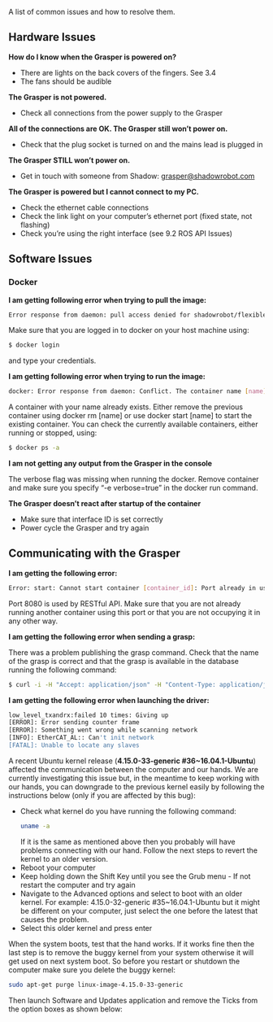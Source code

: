 A list of common issues and how to resolve them.

## Hardware Issues

**How do I know when the Grasper is powered on?**

* There are lights on the back covers of the fingers. See 3.4
* The fans should be audible

**The Grasper is not powered.**

* Check all connections from the power supply to the Grasper

**All of the connections are OK. The Grasper still won’t power on.**

* Check that the plug socket is turned on and the mains lead is plugged in


**The Grasper STILL won’t power on.**

* Get in touch with someone from Shadow: grasper@shadowrobot.com


**The Grasper is powered but I cannot connect to my PC.**

* Check the ethernet cable connections
* Check the link light on your computer’s ethernet port (fixed state, not flashing)
* Check you’re using the right interface (see 9.2 ROS API Issues)

## Software Issues
### Docker

**I am getting following error when trying to pull the image:**
```bash
Error response from daemon: pull access denied for shadowrobot/flexible-hand:kinetic-release, repository does not exist or may require 'docker login'
```

Make sure that you are logged in to docker on your host machine using:
```bash
$ docker login
```
and type your credentials.

**I am getting following error when trying to run the image:**
```bash
docker: Error response from daemon: Conflict. The container name [name] is already in use
```
A container with your name already exists. Either remove the previous container using docker rm [name] or use docker start [name] to start the existing container. You can check the currently available containers, either running or stopped, using:

```bash
$ docker ps -a
```

**I am not getting any output from the Grasper in the console**

The verbose flag was missing when running the docker. Remove container and make sure you specify “-e verbose=true” in the docker run command.

**The Grasper doesn’t react after startup of the container**

* Make sure that interface ID is set correctly
* Power cycle the Grasper and try again

## Communicating with the Grasper

**I am getting the following error:**

```bash
Error: start: Cannot start container [container_id]: Port already in use: 8080
```

Port 8080 is used by RESTful API. Make sure that you are not already running another container using this port or that you are not occupying it in any other way.

**I am getting the following error when sending a grasp:**

There was a problem publishing the grasp command.
Check that the name of the grasp is correct and that the grasp is available in the database running the following command:

```bash
$ curl -i -H "Accept: application/json" -H "Content-Type: application/json" -X GET http://0.0.0.0:8080/grasps_available
```

**I am getting the following error when launching the driver:**
```bash
low_level_txandrx:failed 10 times: Giving up
[ERROR]: Error sending counter frame
[ERROR]: Something went wrong while scanning network
[INFO]: EtherCAT_AL:: Can't init network
[FATAL]: Unable to locate any slaves
```
A recent Ubuntu kernel release (**4.15.0-33-generic #36~16.04.1-Ubuntu**) affected the communication between the computer and our hands. We are currently investigating this issue but, in the meantime to keep working with our hands, you can downgrade to the previous kernel easily by following the instructions below (only if you are affected by this bug):

* Check what kernel do you have running the following command:
  ```bash
  uname -a
  ```
  If it is the same as mentioned above then you probably will have problems connecting with our hand. Follow the next steps to revert the kernel to an older version.
* Reboot your computer
* Keep holding down the Shift Key until you see the Grub menu - If not restart the computer and try again
* Navigate to the Advanced options and select to boot with an older kernel. For example: 4.15.0-32-generic #35~16.04.1-Ubuntu but it might be different on your computer, just select the one before the latest that causes the problem.
* Select this older kernel and press enter

When the system boots, test that the hand works. If it works fine then the last step is to remove the buggy kernel from your system otherwise it will get used on next system boot. So before you restart or shutdown the computer make sure you delete the buggy kernel: 
```bash
sudo apt-get purge linux-image-4.15.0-33-generic
```
Then launch Software and Updates application and remove the Ticks from the option boxes as shown below:
